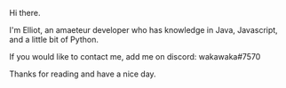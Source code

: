 Hi there.

I'm Elliot, an amaeteur developer who has knowledge in Java, Javascript, and a little bit of Python.

If you would like to contact me, add me on discord: wakawaka#7570

Thanks for reading and have a nice day.
